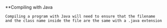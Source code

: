 
**Compiling with Java

	Compiling a program with Java will need to ensure that the filename and the class name inside the file are the same with a .java extension

	